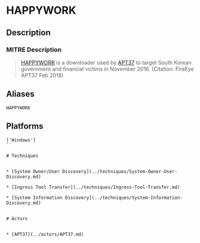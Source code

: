 
# HAPPYWORK

## Description

### MITRE Description

> [HAPPYWORK](https://attack.mitre.org/software/S0214) is a downloader used by [APT37](https://attack.mitre.org/groups/G0067) to target South Korean government and financial victims in November 2016. (Citation: FireEye APT37 Feb 2018)

## Aliases

```
HAPPYWORK
```

## Platforms

```
['Windows']
``

# Techniques


* [System Owner/User Discovery](../techniques/System-Owner-User-Discovery.md)

* [Ingress Tool Transfer](../techniques/Ingress-Tool-Transfer.md)
    
* [System Information Discovery](../techniques/System-Information-Discovery.md)
    

# Actors


* [APT37](../actors/APT37.md)

